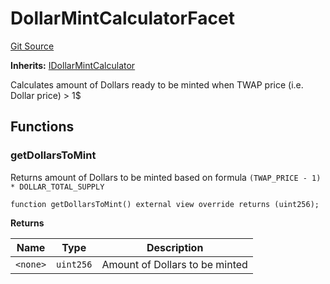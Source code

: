 # DollarMintCalculatorFacet
[Git Source](https://github.com/ubiquity/ubiquity-dollar/blob/e88784f36aa579c1fdb9437e9ef9cdafefb31fa7/src/dollar/facets/DollarMintCalculatorFacet.sol)

**Inherits:**
[IDollarMintCalculator](/src/dollar/interfaces/IDollarMintCalculator.sol/interface.IDollarMintCalculator.md)

Calculates amount of Dollars ready to be minted when TWAP price (i.e. Dollar price) > 1$


## Functions
### getDollarsToMint

Returns amount of Dollars to be minted based on formula `(TWAP_PRICE - 1) * DOLLAR_TOTAL_SUPPLY`


```solidity
function getDollarsToMint() external view override returns (uint256);
```
**Returns**

|Name|Type|Description|
|----|----|-----------|
|`<none>`|`uint256`|Amount of Dollars to be minted|


